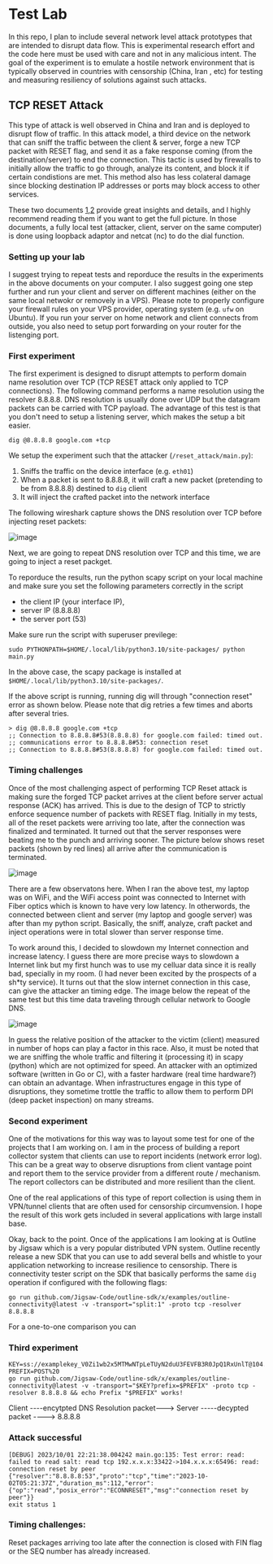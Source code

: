 # Test Lab
In this repo, I plan to include several network level attack prototypes that are intended to disrupt data flow. This is experimental research effort and the code here must be used with care and not in any malicious intent. The goal of the experiment is to emulate a hostile network environment that is typically observed in countries with censorship (China, Iran , etc) for testing and measuring resiliency of solutions against such attacks.

## TCP RESET Attack

This type of attack is well observed in China and Iran and is deployed to disrupt flow of traffic. In this attack model, a third device on the network that can sniff the traffic between the client & server, forge a new TCP packet with RESET flag, and send it as a fake response coming (from the destination/server) to end the connection. This tactic is used by firewalls to initially allow the traffic to go through, analyze its content, and block it if certain condistions are met. This method also has less colateral damage since blocking destination IP addresses or ports may block access to other services. 

These two documents [1](https://robertheaton.com/2020/04/27/how-does-a-tcp-reset-attack-work/),[2](https://squidarth.com/article/networking/2020/05/03/tcp-resets.html) provide great insights and details, and I highly recommend reading them if you want to get the full picture. In those documents, a fully local test (attacker, client, server on the same computer) is done using loopback adaptor and netcat (nc) to do the dial function. 

### Setting up your lab

I suggest trying to repeat tests and reporduce the results in the experiments in the above documents on your computer. I also suggest going one step further and run your client and server on different machines (either on the same local netwokr or removely in a VPS). Please note to properly configure your firewall rules on your VPS provider, operating system (e.g. `ufw` on Ubuntu). If you run your server on home network and client connects from outside, you also need to setup port forwarding on your router for the listenging port.  

### First experiment

The first experiment is designed to disrupt attempts to perform domain name resolution over TCP (TCP RESET attack only applied to TCP connections). The following command performs a name resolution using the resolver 8.8.8.8. DNS resolution is usually done over UDP but the datagram packets can be carried with TCP payload. The advantage of this test is that you don't need to setup a listening server, which makes the setup a bit easier. 

```
dig @8.8.8.8 google.com +tcp
```

We setup the experiment such that the attacker (`/reset_attack/main.py`): 

  1. Sniffs the traffic on the device interface (e.g. `eth01`)
  2. When a packet is sent to 8.8.8.8, it will craft a new packet (pretending to be from 8.8.8.8) destined to `dig` client 
  3. It will inject the crafted packet into the network interface

The following wireshark capture shows the DNS resolution over TCP before injecting reset packets:

![image](https://github.com/amircybersec/testlab/assets/117060873/3da686e6-0ed0-422c-88d4-f7566d7e187a)

Next, we are going to repeat DNS resolution over TCP and this time, we are going to inject a reset packget.

To reporduce the results, run the python scapy script on your local machine and make sure you set the following parameters correctly in the script

 - the client IP (your interface IP),
 - server IP (8.8.8.8)
 - the server port (53)

Make sure run the script with superuser previlege:

```
sudo PYTHONPATH=$HOME/.local/lib/python3.10/site-packages/ python main.py
```

In the above case, the scapy package is installed at `$HOME/.local/lib/python3.10/site-packages/`. 

If the above script is running, running dig will through "connection reset" error as shown below. Please note that dig retries a few times and aborts after several tries.

```
> dig @8.8.8.8 google.com +tcp
;; Connection to 8.8.8.8#53(8.8.8.8) for google.com failed: timed out.
;; communications error to 8.8.8.8#53: connection reset
;; Connection to 8.8.8.8#53(8.8.8.8) for google.com failed: timed out.
```

### Timing challenges

Once of the most challenging aspect of performing TCP Reset attack is making sure the forged TCP packet arrives at the client before server actual response (ACK) has arrived. This is due to the design of TCP to strictly enforce sequence number of packets with RESET flag. Initially in my tests, all of the reset packets were arriving too late, after the connection was finalized and terminated. It turned out that the server responses were beating me to the punch and arriving sooner. The picture below shows reset packets (shown by red lines) all arrive after the communication is terminated. 

![image](https://github.com/amircybersec/testlab/assets/117060873/a432995f-96b0-4d2e-b59f-9e28547fc2e4)

There are a few observatons here. When I ran the above test, my laptop was on WiFi, and the WiFi access point was connected to Internet with Fiber optics which is known to have very low latency. In otherwords, the connected between client and server (my laptop and google server) was after than my python script. Basically, the sniff, analyze, craft packet and inject operations were in total slower than server response time. 

To work around this, I decided to slowdown my Internet connection and increase latency. I guess there are more precise ways to slowdown a Internet link but my first hunch was to use my celluar data since it is really bad, specially in my room. (I had never been excited by the prospects of a sh*ty service). It turns out that the slow internet connection in this case, can give the attacker an timing edge. The image below the repeat of the same test but this time data traveling through cellular network to Google DNS.

![image](https://github.com/amircybersec/testlab/assets/117060873/4e55068d-98d7-43f1-9968-dfa4318cc593)

In guess the relative position of the attacker to the victim (client) measured in number of hops can play a factor in this race. Also, it must be noted that we are sniffing the whole traffic and filtering it (processing it) in scapy (python) which are not optimized for speed. An attacker with an optimized software (written in Go or C), with a faster hardware (real time hardware?) can obtain an advantage. When infrastructures engage in this type of disruptions, they sometime trottle the traffic to allow them to perform DPI (deep packet inspection) on many streams. 


### Second experiment

One of the motivations for this way was to layout some test for one of the projects that I am working on. I am in the process of building a report collector system that clients can use to report incidents (network error log). This can be a great way to observe disruptions from client vantage point and report them to the service provider from a different route / mechanism. The report collectors can be distributed and more resilient than the client. 

One of the real applications of this type of report collection is using them in VPN/tunnel clients that are often used for censorship circumvension. I hope the result of this work gets included in several applications with large install base.

Okay, back to the point. Once of the applications I am looking at is Outline by Jigsaw which is a very popular distributed VPN system. Outline recently release a new SDK that you can use to add several bells and whistle to your application networking to increase resilience to censorship. There is connectivity tester script on the SDK that basically performs the same `dig` operation if configured with the following flags:

```
go run github.com/Jigsaw-Code/outline-sdk/x/examples/outline-connectivity@latest -v -transport="split:1" -proto tcp -resolver 8.8.8.8
```

For a one-to-one comparison you can 


### Third experiment


```
KEY=ss://examplekey_V0Zi1wb2x5MTMwNTpLeTUyN2duU3FEVFB3R0JpQ1RxUnlT@104.x.x.x:65496/
PREFIX=POST%20
go run github.com/Jigsaw-Code/outline-sdk/x/examples/outline-connectivity@latest -v -transport="$KEY?prefix=$PREFIX" -proto tcp -resolver 8.8.8.8 && echo Prefix "$PREFIX" works!
```

Client ----encytpted DNS Resolution packet---> Server -----decypted packet ----> 8.8.8.8


### Attack successful
```
[DEBUG] 2023/10/01 22:21:38.004242 main.go:135: Test error: read: failed to read salt: read tcp 192.x.x.x:33422->104.x.x.x:65496: read: connection reset by peer
{"resolver":"8.8.8.8:53","proto":"tcp","time":"2023-10-02T05:21:37Z","duration_ms":112,"error":{"op":"read","posix_error":"ECONNRESET","msg":"connection reset by peer"}}
exit status 1
```

### Timing challenges:

Reset packages arriving too late after the connection is closed with FIN flag or the SEQ number has already increased. 

